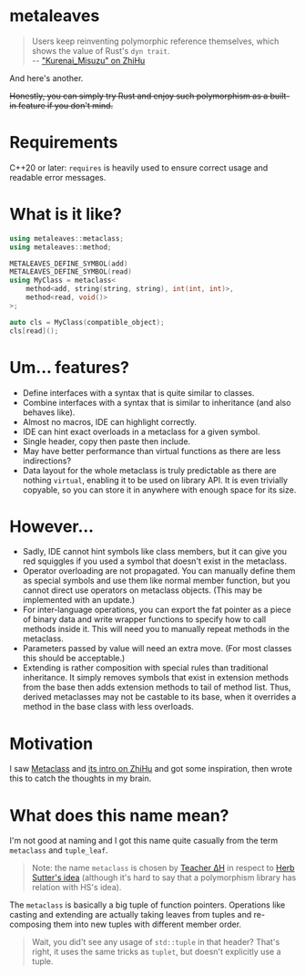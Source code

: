 # metaleaves
> Users keep reinventing polymorphic reference themselves, which shows the value of Rust's `dyn trait`.  
> -- ["Kurenai_Misuzu" on ZhiHu](https://www.zhihu.com/people/Kurenai_Misuzu)

And here's another.

~~Honestly, you can simply try Rust and enjoy such polymorphism as a built-in feature if you don't mind.~~

# Requirements
C++20 or later: `requires` is heavily used to ensure correct usage and readable error messages.

# What is it like?
```c++
using metaleaves::metaclass;
using metaleaves::method;

METALEAVES_DEFINE_SYMBOL(add)
METALEAVES_DEFINE_SYMBOL(read)
using MyClass = metaclass<
    method<add, string(string, string), int(int, int)>,
    method<read, void()>
>;

auto cls = MyClass(compatible_object);
cls[read]();
```

# Um... features?
- Define interfaces with a syntax that is quite similar to classes.
- Combine interfaces with a syntax that is similar to inheritance (and also behaves like).
- Almost no macros, IDE can highlight correctly.
- IDE can hint exact overloads in a metaclass for a given symbol.
- Single header, copy then paste then include.
- May have better performance than virtual functions as there are less indirections?
- Data layout for the whole metaclass is truly predictable as there are nothing `virtual`, enabling it to be used on library API. It is even trivially copyable, so you can store it in anywhere with enough space for its size.

# However...
- Sadly, IDE cannot hint symbols like class members, but it can give you red squiggles if you used a symbol that doesn't exist in the metaclass.
- Operator overloading are not propagated. You can manually define them as special symbols and use them like normal member function, but you cannot direct use operators on metaclass objects. (This may be implemented with an update.)
- For inter-language operations, you can export the fat pointer as a piece of binary data and write wrapper functions to specify how to call methods inside it. This will need you to manually repeat methods in the metaclass.
- Parameters passed by value will need an extra move. (For most classes this should be acceptable.)
- Extending is rather composition with special rules than traditional inheritance. It simply removes symbols that exist in extension methods from the base then adds extension methods to tail of method list. Thus, derived metaclasses may not be castable to its base, when it overrides a method in the base class with less overloads.

# Motivation
I saw [Metaclass](https://github.com/Mr-enthalpy/Metaclass-Next-Generation-Polymorphism-in-C-) and [its intro on ZhiHu](https://zhuanlan.zhihu.com/p/690073471) and got some inspiration, then wrote this to catch the thoughts in my brain.

# What does this name mean?
I'm not good at naming and I got this name quite casually from the term `metaclass` and `tuple_leaf`.

> Note: the name `metaclass` is chosen by [Teacher ΔH](https://github.com/Mr-enthalpy) in respect to [Herb Sutter's idea](https://herbsutter.com/2017/07/26/metaclasses-thoughts-on-generative-c/) (although it's hard to say that a polymorphism library has relation with HS's idea).

The `metaclass` is basically a big tuple of function pointers. Operations like casting and extending are actually taking leaves from tuples and re-composing them into new tuples with different member order.

> Wait, you did't see any usage of `std::tuple` in that header? That's right, it uses the same tricks as `tuplet`, but doesn't explicitly use a tuple.
